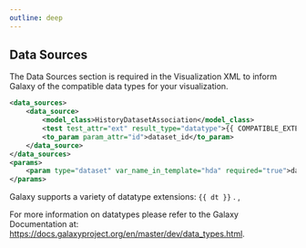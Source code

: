 ```yaml
---
outline: deep
---
```


## Data Sources

The Data Sources section is required in the Visualization XML to inform Galaxy of the compatible data types for your visualization.

```xml
<data_sources>
    <data_source>
        <model_class>HistoryDatasetAssociation</model_class>
        <test test_attr="ext" result_type="datatype">{{ COMPATIBLE_EXTENSION }}</test>
        <to_param param_attr="id">dataset_id</to_param>
    </data_source>
</data_sources>
<params>
    <param type="dataset" var_name_in_template="hda" required="true">dataset_id</param>
</params>
```

Galaxy supports a variety of datatype extensions:
<span v-for="(dt, index) of DATATYPES" class="font-italic">
    <span>`{{ dt }}`</span>
    <span v-if="index === DATATYPES.length - 1">.</span>
    <span v-else>,</span>
</span>

For more information on datatypes please refer to the Galaxy Documentation at: https://docs.galaxyproject.org/en/master/dev/data_types.html.

<script setup>
const DATATYPES = ["4dn_pairs","4dn_pairsam","a3m","ab1","affybatch","agilentbrukeryep.d.tar","agilentmasshunter.d.tar","agp","ampvis2","analyze75","arff","asn1","asn1-binary","augustus","avi","axt","bam","bcf","bcf_uncompressed","bcsl.model","bcsl.ts","bed","bed12","bed6","bed_tabix.gz","bedgraph","bedstrict","bgzip","bigbed","bigwig","bil","biom1","biom2","blastxml","blib","bref3","brukerbaf.d.tar","brukertdf.d.tar","bus","castep","cel","cell","chain","chira.sqlite","chrint","cif","cisml","ckpt","cmap","cml","cnn","cnr","cns","colab.tar","colab.tar.gz","consensusxml","cool","cps","cpt","cram","csfasta","csv","ct","ctl.result","cuffdiff.sqlite","cxb","d3_hierarchy","daa","dada2_dada","dada2_errorrates","dada2_mergepairs","dada2_sequencetable","dada2_uniques","dbn","dbnsfp.tabular","dcd","deeptools_compute_matrix_archive","deeptools_coverage_matrix","den_fmt","dlib","drf","dta","dta2d","dzi","edr","edta","eland","elandmulti","elib","embl","encodepeak","eset","excel.xls","expression.json","extxyz","fai","fast5.tar","fast5.tar.bz2","fast5.tar.gz","fast5.tar.xz","fasta","fasta.gz","fastg","fastk_hist","fastk_ktab","fastk_prof","fastq","fastq.bz2","fastq.gz","fastqcssanger","fastqcssanger.bz2","fastqcssanger.gz","fastqillumina","fastqillumina.bz2","fastqillumina.gz","fastqsanger","fastqsanger.bz2","fastqsanger.gz","fastqsolexa","fastqsolexa.bz2","fastqsolexa.gz","fcs","featurexml","ffdata","ffindex","fits","flowclr","flowframe","flowmfi","flowscore","flowset","flowstat1","flowstat2","flowstat3","flowtext","flv","fped","fphe","fps","fqtoc","fsom","gafa.sqlite","gal","gatk_dbsnp","gatk_interval","gatk_recal","gatk_report","gatk_tranche","gemini.sqlite","genbank","genbank.gz","genenotebook","geojson","gfa1","gfa1.gz","gfa2","gfa2.gz","gff","gff3","gff3.bz2","gff3.gz","gff_tabix.gz","gii","gii.gz","gmsh.geo","gmsh.msh","gpr","grd","grd.tgz","grib","gro","gtf","h5","h5ad","h5mlm","hdf4","hdr","hdt","hep.root","hexrd.accepted_orientations","hexrd.eta_ome.npz","hexrd.images.npz","hexrd.materials.h5","hexrd.scored_orientations.npz","hexrd.yml","hhr","hlf","hmm2","hmm3","icm","idat","ideaspre","idpdb","idxml","imgt.json","imzml","inchi","inp","inpcrd","intermine_tabular","interval","ipynb","isa-json","isa-tab","itp","jellyfish","jp2","json","jsonld","juicer_medium_tabix.gz","kallisto.idx","kroenik","lav","ldindep","len","loom","lped","ludwig_model","maf","magres","malist","mascotxml","maskinfo-asn1","maskinfo-asn1-binary","mcool","mdp","memepsp","memexml","meryldb","metacyto_clr.txt","metacyto_stats.txt","metacyto_summary.txt","mgf","mkv","mol","mol2","mongodb","mothur.accnos","mothur.align","mothur.align.check","mothur.align.report","mothur.axes","mothur.cons.taxonomy","mothur.count_table","mothur.design","mothur.dist","mothur.filter","mothur.filtered.masked.quan","mothur.filtered.quan","mothur.freq","mothur.groups","mothur.list","mothur.lower.dist","mothur.map","mothur.masked.quan","mothur.names","mothur.oligos","mothur.otu","mothur.otu.corr","mothur.otulabels","mothur.pair.dist","mothur.quan","mothur.rabund","mothur.rdp.taxonomy","mothur.ref.taxonomy","mothur.relabund","mothur.sabund","mothur.seq.taxonomy","mothur.sff.flow","mothur.shared","mothur.square.dist","mothur.summary","mothur.tax.summary","mothur.tre","mov","mp3","mp4","mpg","mrc","mrm","ms2","msh","msp","mtx","mz.sqlite","mz5","mzdata","mzid","mzml","mzq","mzqc","mztab","mztab2","mzxml","n3","ncbi_genome_dataset.zip","ncbitaxonomy.sqlite","ndx","neostore.zip","neper.mscell","neper.points","neper.points.tsv","neper.tesr","neper.tess","netcdf","newick","nex","nhx","nii1","nii1.gz","nii2","nii2.gz","nmrml","npy","npz","nt","obfs","obo","odgi","ogg","ome.tiff","onnx","osw","owl","oxlicg","oxligl","oxling","oxliss","oxlist","oxlits","paf","paf.gz","par","param","paramxml","parquet","pbed","pdb","pdbqt","pdf","peff","peplist","peptideshaker_archive","pepxml","pepxml.tsv","phar","phylip","phyloseq","phyloxml","picard_interval_list","pileup","pithya.model","pithya.property","pithya.result","plyascii","plybinary","png","pod5","postgresql","pov","pphe","pqp","pqr","pretext","prj","prmtop","probam","probed","protobuf2","protobuf3","protxml","protxml.tsv","psl","psms","pssm-asn1","ptkscmp","qcml","qiime2.tabular","qname_sorted.bam","qual454","qualillumina","qualsolexa","qualsolid","qza","qzv","rdata","rdata.camera.negative","rdata.camera.positive","rdata.camera.quick","rdata.msnbase.raw","rdata.sce","rdata.se","rdata.xcms.fillpeaks","rdata.xcms.findchrompeaks","rdata.xcms.group","rdata.xcms.raw","rdata.xcms.retcor","rdf","rdock_as","rds","rma6","rna_eps","sam","sbml","sbol","scf","scidx","scool","sdf","searchgui_archive","sf3","sff","shp","sif","smat","smi","snaphmm","snpeffdb","snpmatrix","snpsiftdbnsfp","snptest","source.c","source.cpp","source.cs","source.go","source.h","source.py","source.rs","spalndba","spalndbnp","spec.xml","splib","splib_noindex","sqlite","sqmass","sra","sra_manifest.tabular","star","stl","stockholm","storm.check","storm.sample","tabular","tabular.gz","tandem","tar","taxonomy","tck","textgrid","tgz","thermo.raw","tiff","toml","top","tpr","trackhub","trafoxml","traml","trk","trr","tsv","ttl","twobit","txt","ucsc.net","uniprotxml","unsorted.bam","vcf","vcf_bgzip","vel","velvet","vg","visium.tar.gz","vtkascii","vtkbinary","watersmasslynx.raw.tar","wav","webm","wiff","wiff.tar","wiff2","wiff2.tar","wig","wma","wmv","xg","xgmml","xlsx","xmfa","xml","xquest.xml","xsd","xtc","xvg","xyz","yaml","zip","zset.geof"];

</script>